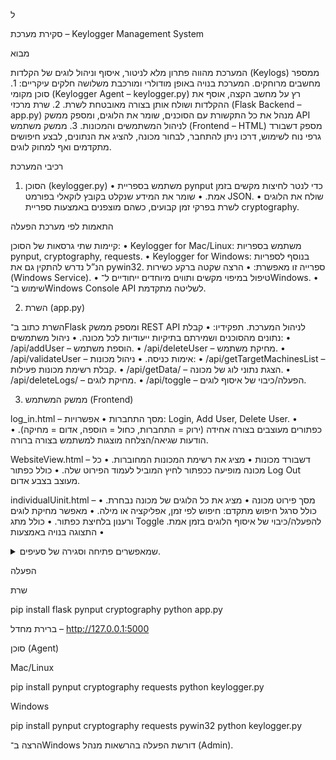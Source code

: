 ל


סקירת מערכת – Keylogger Management System

מבוא

המערכת מהווה פתרון מלא לניטור, איסוף וניהול לוגים של הקלדות (Keylogs) ממספר מחשבים מרוחקים.
המערכת בנויה באופן מודולרי ומורכבת משלושה חלקים עיקריים:
	1.	סוכן מקומי (Keylogger Agent – keylogger.py)
רץ על מחשב הקצה, אוסף את ההקלדות ושולח אותן בצורה מאובטחת לשרת.
	2.	שרת מרכזי (Flask Backend – app.py)
מנהל את כל התקשורת עם הסוכנים, שומר את הלוגים, ומספק ממשק API לניהול המשתמשים והמכונות.
	3.	ממשק משתמש (Frontend – HTML)
מספק דשבורד גרפי נוח לשימוש, דרכו ניתן להתחבר, לבחור מכונה, להציג את הנתונים, לבצע חיפושים מתקדמים ואף למחוק לוגים.



רכיבי המערכת

1. הסוכן (keylogger.py)
	•	משתמש בספריית pynput כדי לנטר לחיצות מקשים בזמן אמת.
	•	שומר את המידע שנקלט בקובץ לוקאלי בפורמט JSON.
	•	שולח את הלוגים לשרת בפרקי זמן קבועים, כשהם מוצפנים באמצעות ספריית cryptography.

התאמות לפי מערכת הפעלה

קיימות שתי גרסאות של הסוכן:
	•	Keylogger for Mac/Linux: משתמש בספריות pynput, cryptography, requests.
	•	Keylogger for Windows: בנוסף לספריות הנ”ל נדרש להתקין גם את pywin32. ספרייה זו מאפשרת:
	•	הרצה שקטה ברקע כשירות (Windows Service).
	•	טיפול במיפוי מקשים ותווים מיוחדים ייחודיים ל־Windows.
	•	שימוש ב־Windows Console API לשליטה מתקדמת.



2. השרת (app.py)

השרת כתוב ב־Flask ומספק ממשק REST API לניהול המערכת.
תפקידיו:
	•	קבלת נתונים מהסוכנים ושמירתם בתיקיות ייעודיות לכל מכונה.
	•	ניהול משתמשים:
	•	/api/addUser – הוספת משתמש.
	•	/api/deleteUser – מחיקת משתמש.
	•	/api/validateUser – אימות כניסה.
	•	ניהול מכונות:
	•	/api/getTargetMachinesList – קבלת רשימת מכונות פעילות.
	•	/api/getData/<machine> – הצגת נתוני לוג של מכונה.
	•	/api/deleteLogs/<machine> – מחיקת לוגים.
	•	/api/toggle – הפעלה/כיבוי של איסוף לוגים.



3. ממשק המשתמש (Frontend)

log_in.html – מסך התחברות
	•	אפשרויות: Login, Add User, Delete User.
	•	כפתורים מעוצבים בצורה אחידה (ירוק = התחברות, כחול = הוספה, אדום = מחיקה).
	•	הודעות שגיאה/הצלחה מוצגות למשתמש בצורה ברורה.

WebsiteView.html – דשבורד מכונות
	•	מציג את רשימת המכונות המחוברות.
	•	כל מכונה מופיעה ככפתור לחיץ המוביל לעמוד הפירוט שלה.
	•	כולל כפתור Log Out מעוצב בצבע אדום.

individualUinit.html – מסך פירוט מכונה
	•	מציג את כל הלוגים של מכונה נבחרת.
	•	כולל סרגל חיפוש מתקדם: חיפוש לפי זמן, אפליקציה או מילה.
	•	מאפשר מחיקת לוגים ורענון בלחיצת כפתור.
	•	כולל מתג Toggle להפעלה/כיבוי של איסוף הלוגים בזמן אמת.
	•	התצוגה בנויה באמצעות <details>/<summary> שמאפשרים פתיחה וסגירה של סעיפים.



הפעלה

שרת

pip install flask pynput cryptography
python app.py

ברירת מחדל – http://127.0.0.1:5000

סוכן (Agent)

Mac/Linux

pip install pynput cryptography requests
python keylogger.py

Windows

pip install pynput cryptography requests pywin32
python keylogger.py

הרצה ב־Windows דורשת הפעלה בהרשאות מנהל (Admin).





